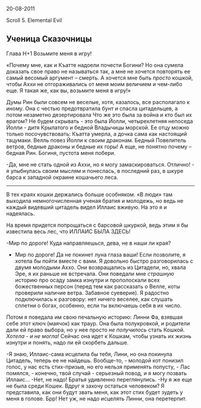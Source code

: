 20-08-2011

Scroll 5. Elemental Evil

Ученица Сказочницы
-----

Глава Н+1 Возьмите меня в игру!

«Почему мне, как и Къатте надоели почести Богини? Но она сумела доказать свое право не называться так, а мне не хочется повторять ее самый весомый аргумент – смерть. А хочется мне быть *просто* кошкой, чтобы Аххи не отгораживались от меня моим величием и чем-либо еще. Я такая же, как вы, возьмите меня в игру!»

Думы Рин были совсем не веселые, хотя, казалось, все располагало к иному. Она с честью предотвратила бунт и спасла цитадельцев, а потом незаметно дезертировала Что же это была за война и кто был их врагом? Не будем скрывать - это была Йолли, четырехлетняя непоседа Йолли - дитя Крылатого и бедной Владычицы морской. Ее отцу можно только посочувствовать: Къатта умерла, а дочка сама как настоящий тацумаки. Велль повез Йолли к своим драконам. Бедный Повелитель ветров, бедные драконы и бедные их горы! А еще, не понятно почему – бедная Рин. Богиня, пустота меня побери.

-Да, мне не стать одной из Аххи, но я могу замаскироваться. Отлично! - я улыбнулась своим мыслям и понеслась, в последний раз, в шкуре барса к западной окраине кошачьего леса.

* * *

В тех краях кошки держались больше особняком. «В люди» там выходила немногочисленная ученая братия и молодежь, но ведь не каждый видевший цитадель видел Иллаис вживую. На это я и надеялась.

На время придется попрощаться с барсовой шкуркой, ведь этим я бы известила весь лес, что ИЛЛАИС БЫЛА ЗДЕСЬ!

-Мир по дороге! Куда направляешься, дева, не в наши ли края?
- Мир по дороге! Да не покинет луна глаза ваши! Если позволите, я хотела бы пойти вместе с вами.
Я довольно быстро разговорилась с двумя молодыми Аххо. Они возвращались из Цитадели, но, хвала Эре, я их раньше не встречала. Они поведали мне *страшную* историю про осаду замка изнутри и прополоскали всех божественных персон (перед тем как рассказать о Велле, коты проверили наличие ветра. Забавное суеверие). Я радостно подключилась к разговору: нет ничего веселее, как слушать сплетни о богах, особенно, если ты включаешь себя в их число.

Потом я поведала им свою печальную историю: Линни Фа, взявшая себе этот ключ (маячок) как траур. Она была полукровкой, и родители дали ей право выбора, но у нее просто *не получилось* стать Кошкой. *Хотела - и не могла!* Сейчас она идет к Кошкам, чтобы узнать их жизнь изнутри и понять, надо ли ей скорбеть дальше.

-Я знаю, Иллаис-сама исцелила бы тебя, Лини, но она покинула Цитадель, теперь ее не найдешь. Вообще-то, - молодой кот понизил голос, у нас есть стих-призыв, но его нельзя применять попусту, - Лас помялся, -  конечно, твой случай - серьезный повод, и я могу позвать Иллаис…
-Нет, не надо!
Братья удивленно переглянулись.
-Ну я же еще не была среди Кошек. Вдруг я захочу остаться человеком?
Я представила, как они будут звать меня, как этот стих будет зудеть у меня в голове. Брр! Нет уж, не надо исцелять Линни, она перетерпит.
